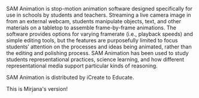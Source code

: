 ﻿---
layout: project
name: SAM Animation
funding: 
shortform: 
midform: SAM Animation is stop-motion animation software designed specifically for use in schools by students and teachers. Streaming a live camera image in from an external webcam, students manipulate objects, text, and other materials on a tabletop to assemble frame-by-frame animations. The software provides options for varying framerate (i.e., playback speeds) and simple editing tools, but the features are purposefully limited to focus students’ attention on the processes and ideas being animated, rather than the editing and polishing process. SAM Animation has been used to study students representational practices, science learning, and how different representational media support particular kinds of reasoning. (SAM Animation is distributed by iCreate to Educate).
summary: 
homepage: http://sites.tufts.edu/simsam
featured: sam.png
people: Brian Gravel
---
SAM Animation is stop-motion animation software designed specifically for use in schools by students and teachers. Streaming a live camera image in from an external webcam, students manipulate objects, text, and other materials on a tabletop to assemble frame-by-frame animations. The software provides options for varying framerate (i.e., playback speeds) and simple editing tools, but the features are purposefully limited to focus students’ attention on the processes and ideas being animated, rather than the editing and polishing process. SAM Animation has been used to study students representational practices, science learning, and how different representational media support particular kinds of reasoning. 

SAM Animation is distributed by iCreate to Educate.

This is Mirjana's version!